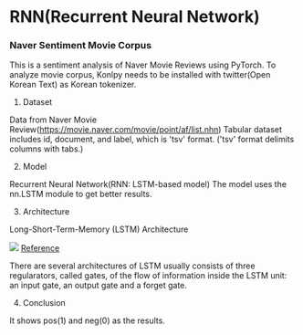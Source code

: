 # RNN(Recurrent Neural Network) 

### Naver Sentiment Movie Corpus

This is a sentiment analysis of Naver Movie Reviews using PyTorch. 
To analyze movie corpus, Konlpy needs to be installed with twitter(Open Korean Text) as Korean tokenizer. 

1. Dataset 

Data from Naver Movie Review(https://movie.naver.com/movie/point/af/list.nhn)
Tabular dataset includes id, document, and label, which is 'tsv' format. 
('tsv' format delimits columns with tabs.)


2. Model

Recurrent Neural Network(RNN: LSTM-based model)
The model uses the nn.LSTM module to get better results. 

3. Architecture

Long-Short-Term-Memory (LSTM) Architecture

![](/images/lstm.png)
[Reference](https://excelsior-cjh.tistory.com/185)

There are several architectures of LSTM usually consists of three regularators, called gates, 
of the flow of information inside the LSTM unit: an input gate, an output gate and a forget gate. 

4. Conclusion

It shows pos(1) and neg(0) as the results. 


